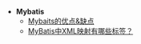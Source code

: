 * **Mybatis**
  * [Mybaits的优点&缺点](/面试题库/Mybatis/Mybaits的优点&缺点)
  * [MyBatis中XML映射有哪些标签？](/面试题库/Mybatis/MyBatis中XML映射有哪些标签？)